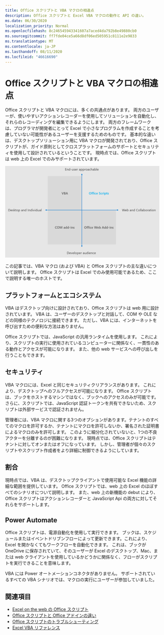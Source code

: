 ```yaml
---
title: Office スクリプトと VBA マクロの相違点
description: Office スクリプトと Excel VBA マクロの動作と API の違い。
ms.date: 06/30/2020
localization_priority: Normal
ms.openlocfilehash: 8c246545943341607a7aced4da792b8e49880cb0
ms.sourcegitcommit: ff7fde04ce5a66d8df06ed505951c8111e2e9833
ms.translationtype: MT
ms.contentlocale: ja-JP
ms.lasthandoff: 08/11/2020
ms.locfileid: "46616690"
---
```

# <a name="differences-between-office-scripts-and-vba-macros"></a>Office スクリプトと VBA マクロの相違点

Office スクリプトと VBA マクロには、多くの共通点があります。 両方のユーザーが、使いやすいアクションレコーダーを使用してソリューションを自動化し、それらのレコーディングを編集できるようにします。 両方のフレームワークは、プログラマが開発者にとって Excel で小さなプログラムを作成することを考慮していない可能性があるユーザーを支援するためのものです。
基本的な違いは、デスクトップソリューション用に VBA マクロが開発されており、Office スクリプトが、ガイド原則としてクロスプラットフォームのサポートとセキュリティを使用して設計されているということです。 現時点では、Office スクリプトは web 上の Excel でのみサポートされています。

![さまざまな Office 機能拡張ソリューションに対するフォーカスの領域を示す4つの領域の図。 Office スクリプトと VBA マクロはどちらも、エンドユーザーがソリューションを作成できるように設計されていますが、Office スクリプトは web およびコラボレーション用に構築されています (ただし、VBA はデスクトップ用)。)](../images/office-programmability-diagram.png)

この記事では、VBA マクロ (および VBA) と Office スクリプトの主な違いについて説明します。 Office スクリプトは Excel でのみ使用可能であるため、ここで説明する唯一のホストです。

## <a name="platform-and-ecosystem"></a>プラットフォームとエコシステム

VBA はデスクトップ向けに設計されており、Office スクリプトは web 用に設計されています。 VBA は、ユーザーのデスクトップと対話して、COM や OLE などの同様のテクノロジに接続できます。 ただし、VBA には、インターネットを呼び出すための便利な方法はありません。

Office スクリプトでは、JavaScript の汎用ランタイムを使用します。 これにより、スクリプトの実行に使用されているコンピューターに関係なく、一貫性のある動作とアクセスが可能になります。 また、他の web サービスへの呼び出しを行うこともできます。

## <a name="security"></a>セキュリティ

VBA マクロには、Excel と同じセキュリティクリアランスがあります。 これにより、デスクトップへのフルアクセスが可能になります。 Office スクリプトは、ブックをホストするマシンではなく、ブックへのアクセスのみが可能です。 さらに、スクリプトでは、JavaScript 認証トークンを共有できないため、スクリプトは外部サービスで認証されません。

管理者には、VBA マクロに関する3つのオプションがあります。テナントのすべてのマクロを許可するか、テナントにマクロを許可しないか、署名された証明書によるマクロのみを許可します。 このように細分化されていないと、1つの不良アクターを分離するのが困難になります。 現時点では、Office スクリプトはテナントに対してオンまたはオフになっています。 しかし、管理者が個々のスクリプトやスクリプト作成者をより詳細に制御できるようにしています。

## <a name="coverage"></a>割合

現時点では、VBA は、デスクトップクライアントで使用可能な Excel 機能の詳細な範囲を提供しています。 Office スクリプトでは、web 上の Excel のほぼすべてのシナリオについて説明します。 また、web 上の新機能の debut により、Office スクリプトはアクションレコーダーと JavaScript Api の両方に対してそれらをサポートします。

## <a name="power-automate"></a>Power Automate

Office スクリプトは、電源自動化を使用して実行できます。 ブックは、スケジュールまたはイベントドリブンフローによって更新できます。これにより、Excel を開かなくてもワークフローを自動化できます。 これは、ブックが OneDrive に保存されていて、そのユーザーが Excel のデスクトップ、Mac、または web クライアントを使用しているかどうかに関係なく、フローがスクリプトを実行できることを意味します。

VBA には Power オートメーションコネクタがありません。 サポートされているすべての VBA シナリオでは、マクロの実行にユーザーが参加していました。

## <a name="see-also"></a>関連項目

- [Excel on the web の Office スクリプト](../overview/excel.md)
- [Office スクリプトと Office アドインの違い](add-ins-differences.md)
- [Office スクリプトのトラブルシューティング](../testing/troubleshooting.md)
- [Excel VBA リファレンス](/office/vba/api/overview/excel)
